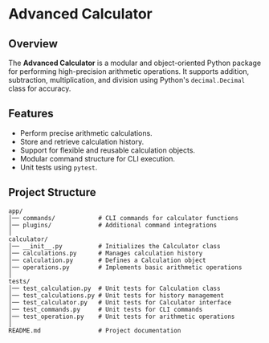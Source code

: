 # Advanced Calculator

## Overview
The **Advanced Calculator** is a modular and object-oriented Python package for performing high-precision arithmetic operations. It supports addition, subtraction, multiplication, and division using Python's `decimal.Decimal` class for accuracy.

## Features
- Perform precise arithmetic calculations.
- Store and retrieve calculation history.
- Support for flexible and reusable calculation objects.
- Modular command structure for CLI execution.
- Unit tests using `pytest`.

## Project Structure
```
app/
│── commands/            # CLI commands for calculator functions
│── plugins/             # Additional command integrations
│
calculator/
│── __init__.py          # Initializes the Calculator class
│── calculations.py      # Manages calculation history
│── calculation.py       # Defines a Calculation object
│── operations.py        # Implements basic arithmetic operations
│
tests/
│── test_calculation.py  # Unit tests for Calculation class
│── test_calculations.py # Unit tests for history management
│── test_calculator.py   # Unit tests for Calculator interface
│── test_commands.py     # Unit tests for CLI commands
│── test_operation.py    # Unit tests for arithmetic operations
│
README.md                # Project documentation
```

## Installation
Ensure you have Python 3 installed. Clone the repository and navigate into the project directory:
```bash
git clone <repository-url>
cd advanced-calculator
```

## Usage
Example of using the calculator in Python:
```python
from calculator import Calculator
from decimal import Decimal

result = Calculator.add(Decimal('10.5'), Decimal('5.5'))
print(f"Addition Result: {result}")
```

## Command Line Interface (CLI)
The **commands branch** introduces a CLI for executing calculator functions. To use the CLI:

```bash
python -m app.commands.add 10 5
python -m app.commands.subtract 15 3
python -m app.commands.multiply 4 6
python -m app.commands.divide 20 5
```

## Running Tests
Run the tests using `pytest`:
```bash
pytest tests/
```
